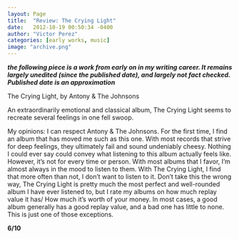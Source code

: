 ```yaml
---
layout: Page
title:  "Review: The Crying Light"
date:   2012-10-19 00:50:34 -0400
author: "Victor Perez"
categories: [early works, music]
image: "archive.png"
---
```


**_the following piece is a work from early on in my writing career. It remains largely unedited (since the published date), and largely not fact checked. Published date is an approximation_**

The Crying Light, by Antony & The Johnsons

An extraordinarily emotional and classical album, The Crying Light seems to recreate several feelings in one fell swoop.

My opinions:
I can respect  Antony & The Johnsons. For the first time, I find an album that has moved me such as this one. With most records that strive for deep feelings, they ultimately fail and sound undeniably cheesy. Nothing I could ever say could convey what listening to this album actually feels like. However, it’s not for every time or person. With most albums that I favor, I’m almost always in the mood to listen to them. With The Crying Light, I find that more often than not, I don’t want to listen to it. Don’t take this the wrong way, The Crying Light is pretty much the most perfect and well-rounded album I have ever listened to, but I rate my albums on how much replay value it has/ How much it’s worth of your money. In most cases, a good album generally has a good replay value, and a bad one has little to none. This is just one of those exceptions.

**6/10**

